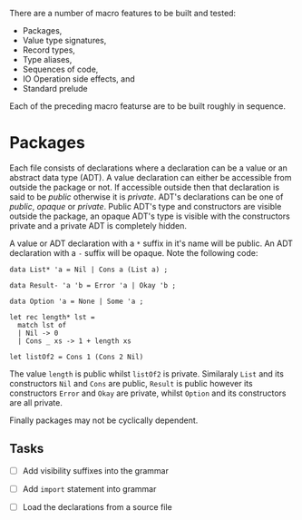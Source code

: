 There are a number of macro features to be built and tested:

- Packages,
- Value type signatures,
- Record types,
- Type aliases,
- Sequences of code,
- IO Operation side effects, and
- Standard prelude

Each of the preceding macro featurse are to be built roughly in sequence.

# Packages

Each file consists of declarations where a declaration can be a value or an
abstract data type (ADT). A value declaration can either be accessible from outside
the package or not. If accessible outside then that declaration is said to be
_public_ otherwise it is _private_.  ADT's declarations can be one of _public_, _opaque_ or _private_.  Public ADT's type and constructors are visible outside the package, an opaque ADT's type is visible with the constructors private and a private ADT is completely hidden.

A value or ADT declaration with a `*` suffix in it's name will be public.  An ADT declaration with a `-` suffix will be opaque.  Note the following code:

```
data List* 'a = Nil | Cons a (List a) ;

data Result- 'a 'b = Error 'a | Okay 'b ;

data Option 'a = None | Some 'a ;

let rec length* lst =
  match lst of
  | Nil -> 0
  | Cons _ xs -> 1 + length xs

let listOf2 = Cons 1 (Cons 2 Nil)
```

The value `length` is public whilst `listOf2` is private.  Similaraly `List` and its constructors `Nil` and `Cons` are public, `Result` is public however its constructors `Error` and `Okay` are private, whilst `Option` and its constructors are all private.

Finally packages may not be cyclically dependent.


## Tasks

- [ ] Add visibility suffixes into the grammar
- [ ] Add `import` statement into grammar
- [ ] Load the declarations from a source file

